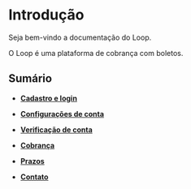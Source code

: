 # Introdução

Seja bem-vindo a documentação do Loop. 

O Loop é uma plataforma de cobrança com boletos.

## Sumário

* [**Cadastro e login**](cadastro.md)

* [**Configurações de conta**](configuracoes-conta.md)

* [**Verificação de conta**](verificacao-de-conta.md)

* [**Cobrança**](cobranca.md)

* [**Prazos**](prazos.md)

* [**Contato**](contato.md)
